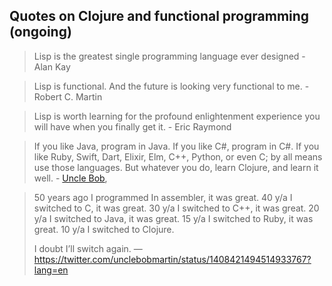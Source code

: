 ## Quotes on Clojure and functional programming (ongoing)

> Lisp is the greatest single programming language ever designed - Alan Kay

> Lisp is functional. And the future is looking very functional to me. - Robert C. Martin

> Lisp is worth learning for the profound enlightenment experience you will have when you finally get it. - Eric Raymond

> If you like Java, program in Java. If you like C#, program in C#. If you like Ruby, Swift, Dart, Elixir, Elm, C++, Python, or even C; by all means use those languages. But whatever you do, learn Clojure, and learn it well. - [Uncle Bob](https://twitter.com/unclebobmartin/status/1214906676840669184), 

> 50 years ago I programmed In assembler, it was great.
> 40 y/a I switched to C, it was great.
> 30 y/a I switched to C++, it was great.
> 20 y/a I switched to Java, it was great.
> 15 y/a I switched to Ruby, it was great.
> 10 y/a I switched to Clojure.
> 
> I doubt I’ll switch again. 
> — https://twitter.com/unclebobmartin/status/1408421494514933767?lang=en
